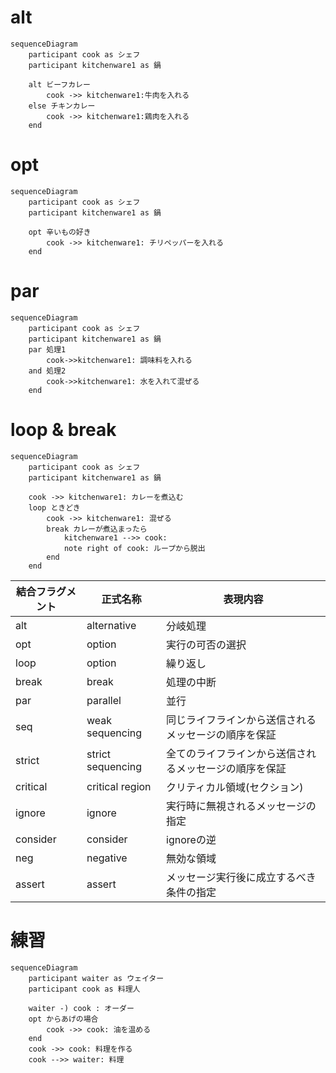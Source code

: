 # alt
```mermaid
sequenceDiagram
    participant cook as シェフ
    participant kitchenware1 as 鍋

    alt ビーフカレー
        cook ->> kitchenware1:牛肉を入れる
    else チキンカレー
        cook ->> kitchenware1:鶏肉を入れる
    end

```
# opt
```mermaid
sequenceDiagram
    participant cook as シェフ
    participant kitchenware1 as 鍋

    opt 辛いもの好き
        cook ->> kitchenware1: チリペッパーを入れる
    end

```
# par
```mermaid
sequenceDiagram
    participant cook as シェフ
    participant kitchenware1 as 鍋
    par 処理1
        cook->>kitchenware1: 調味料を入れる
    and 処理2
        cook->>kitchenware1: 水を入れて混ぜる
    end

```
# loop & break

```mermaid
sequenceDiagram
    participant cook as シェフ
    participant kitchenware1 as 鍋

    cook ->> kitchenware1: カレーを煮込む
    loop ときどき
        cook ->> kitchenware1: 混ぜる
        break カレーが煮込まったら
            kitchenware1 -->> cook: 
            note right of cook: ループから脱出
        end
    end

```

|  結合フラグメント   |  正式名称   |   表現内容  |
| --- | --- | --- |
|alt   |  alternative   |  分岐処理   |
|opt	|option|	実行の可否の選択|
|loop|	option|	繰り返し|
|break|	break|	処理の中断|
|par|	parallel|	並行|
|seq|	weak sequencing|	同じライフラインから送信されるメッセージの順序を保証|
|strict	|strict sequencing|	全てのライフラインから送信されるメッセージの順序を保証|
|critical|	critical region|	クリティカル領域(セクション)|
|ignore|	ignore	|実行時に無視されるメッセージの指定|
|consider|	consider|	ignoreの逆|
|neg|	negative|	無効な領域|
|assert|assert	|メッセージ実行後に成立するべき条件の指定|

# 練習

```mermaid
sequenceDiagram
    participant waiter as ウェイター
    participant cook as 料理人

    waiter -) cook : オーダー
    opt からあげの場合
        cook ->> cook: 油を温める
    end
    cook ->> cook: 料理を作る
    cook -->> waiter: 料理

```